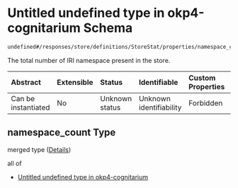 # Untitled undefined type in okp4-cognitarium Schema

```txt
undefined#/responses/store/definitions/StoreStat/properties/namespace_count
```

The total number of IRI namespace present in the store.

| Abstract            | Extensible | Status         | Identifiable            | Custom Properties | Additional Properties | Access Restrictions | Defined In                                                                     |
| :------------------ | :--------- | :------------- | :---------------------- | :---------------- | :-------------------- | :------------------ | :----------------------------------------------------------------------------- |
| Can be instantiated | No         | Unknown status | Unknown identifiability | Forbidden         | Allowed               | none                | [okp4-cognitarium.json\*](schema/okp4-cognitarium.json "open original schema") |

## namespace\_count Type

merged type ([Details](okp4-cognitarium-responses-storeresponse-definitions-storestat-properties-namespace_count.md))

all of

* [Untitled undefined type in okp4-cognitarium](okp4-cognitarium-responses-storeresponse-definitions-storestat-properties-namespace_count-allof-0.md "check type definition")
